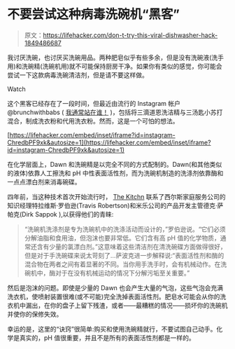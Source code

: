 # 不要尝试这种病毒洗碗机“黑客”

> 原文：<https://lifehacker.com/don-t-try-this-viral-dishwasher-hack-1849486687>

我讨厌洗碗，也讨厌买洗碗用品。两种肥皂似乎有些多余，但是没有洗碗液(洗手用)和洗碗精(洗碗机用)就不可能保持厨房干净。如果你有类似的感觉，你可能会尝试一下这款病毒洗碗清洁剂，但是请不要这样做。

Watch

这个黑客已经存在了一段时间，但最近由流行的 Instagram 帐户@brunchwithbabs ( [我通常站在谁！](https://lifehacker.com/this-is-how-you-fix-a-messy-summer-ice-cream-cone-1849025130) )，包括将三滴道恩洗洁精与三汤匙小苏打混合，制成洗衣粉和代用洗衣粉。然而，这是一个可怕的想法。

 [https://lifehacker.com/embed/inset/iframe?id=instagram-ChredbPF9xk&autosize=1](https://lifehacker.com/embed/inset/iframe?id=instagram-ChredbPF9xk&autosize=1) 

在化学层面上，Dawn 和洗碗精是以完全不同的方式配制的。Dawn(和其他类似的液体)依靠人工擦洗和 pH 中性表面活性剂，而为洗碗机制造的洗涤剂依靠酶和一点点漂白剂来消毒碗碟。

四年前，当这种技术首次开始流行时， [The Kitchn](https://www.thekitchn.com/dishwasher-soap-hack-review-260767) 联系了西尔斯家庭服务公司的知识经理特拉维斯·罗伯逊(Travis Robertson)和米乐公司的产品开发主管德克·萨帕克(Dirk Sappok ),以获得他们的青睐:

> “洗碗机洗涤剂是专为洗碗机中的洗涤活动而设计的，”罗伯逊说。“它们必须分解油脂和食用油，但泡沫也要非常低。它们含有高 pH 值的化学物质，通常还含有少量的氯漂白剂。”这意味着这些清洁剂在清洗碗碟方面做得很好，但是对于手洗碗碟来说太苛刻了...萨波克进一步解释说:“表面活性剂和酶的混合物在两者之间有着显著的不同。当你用手洗手时，会有机械动作。在洗碗机中，酶对于在没有机械运动的情况下分解污垢至关重要。”

然后是泡沫的问题。即使是少量的 Dawn 也会产生大量的气泡，这些气泡会充满洗衣机，使喷射装置很难(或不可能)完全洗掉表面活性剂。肥皂水可能会从你的洗衣机中漏出，在你的盘子上留下残渣，或者——最糟糕的情况——损坏你的洗碗机并使你的保修失效。

幸运的是，这里的“诀窍”很简单:购买和使用洗碗精就行，不要试图自己动手。化学是真实的，pH 值很重要，并且不是所有的表面活性剂都是一样的。